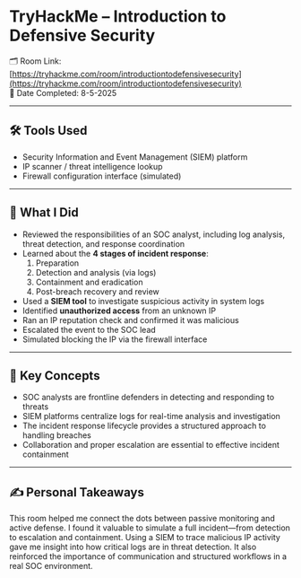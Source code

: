# TryHackMe – Introduction to Defensive Security

🗂️ Room Link: [https://tryhackme.com/room/introductiontodefensivesecurity](https://tryhackme.com/room/introductiontodefensivesecurity)  
📅 Date Completed: 8-5-2025

---

## 🛠️ Tools Used
- Security Information and Event Management (SIEM) platform
- IP scanner / threat intelligence lookup
- Firewall configuration interface (simulated)

---

## 🔧 What I Did

- Reviewed the responsibilities of an SOC analyst, including log analysis, threat detection, and response coordination  
- Learned about the **4 stages of incident response**:
  1. Preparation
  2. Detection and analysis (via logs)
  3. Containment and eradication
  4. Post-breach recovery and review  
- Used a **SIEM tool** to investigate suspicious activity in system logs  
- Identified **unauthorized access** from an unknown IP  
- Ran an IP reputation check and confirmed it was malicious  
- Escalated the event to the SOC lead  
- Simulated blocking the IP via the firewall interface

---

## 🔑 Key Concepts

- SOC analysts are frontline defenders in detecting and responding to threats  
- SIEM platforms centralize logs for real-time analysis and investigation  
- The incident response lifecycle provides a structured approach to handling breaches  
- Collaboration and proper escalation are essential to effective incident containment

---

## ✍️ Personal Takeaways

This room helped me connect the dots between passive monitoring and active defense. I found it valuable to simulate a full incident—from detection to escalation and containment. Using a SIEM to trace malicious IP activity gave me insight into how critical logs are in threat detection. It also reinforced the importance of communication and structured workflows in a real SOC environment.

